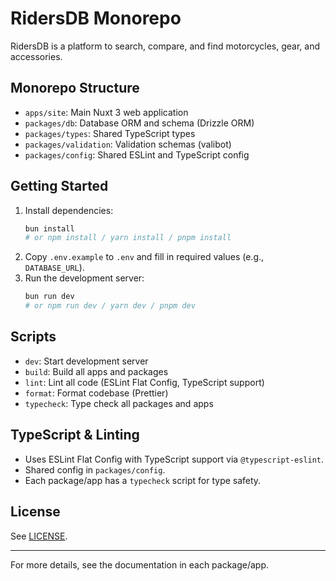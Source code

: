 # RidersDB Monorepo

RidersDB is a platform to search, compare, and find motorcycles, gear, and accessories.

## Monorepo Structure

- `apps/site`: Main Nuxt 3 web application
- `packages/db`: Database ORM and schema (Drizzle ORM)
- `packages/types`: Shared TypeScript types
- `packages/validation`: Validation schemas (valibot)
- `packages/config`: Shared ESLint and TypeScript config

## Getting Started

1. Install dependencies:
   ```sh
   bun install
   # or npm install / yarn install / pnpm install
   ```
2. Copy `.env.example` to `.env` and fill in required values (e.g., `DATABASE_URL`).
3. Run the development server:
   ```sh
   bun run dev
   # or npm run dev / yarn dev / pnpm dev
   ```

## Scripts

- `dev`: Start development server
- `build`: Build all apps and packages
- `lint`: Lint all code (ESLint Flat Config, TypeScript support)
- `format`: Format codebase (Prettier)
- `typecheck`: Type check all packages and apps

## TypeScript & Linting

- Uses ESLint Flat Config with TypeScript support via `@typescript-eslint`.
- Shared config in `packages/config`.
- Each package/app has a `typecheck` script for type safety.

## License

See [LICENSE](./LICENSE).

---

For more details, see the documentation in each package/app.
